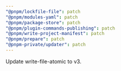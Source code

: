 ```yaml
---
"@pnpm/lockfile-file": patch
"@pnpm/modules-yaml": patch
"@pnpm/package-store": patch
"@pnpm/plugin-commands-publishing": patch
"@pnpm/write-project-manifest": patch
"@pnpm/prepare": patch
"@pnpm-private/updater": patch
---
```


Update write-file-atomic to v3.
